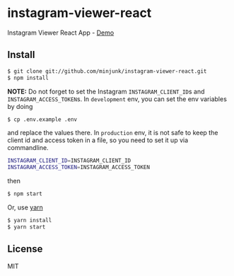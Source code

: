 # instagram-viewer-react

Instagram Viewer React App - [Demo](https://instagram-viewer-react-oabgtfhhqg.now.sh)

## Install

```sh
$ git clone git://github.com/minjunk/instagram-viewer-react.git
$ npm install
```

**NOTE:** Do not forget to set the Instagram `INSTAGRAM_CLIENT_ID`s and `INSTAGRAM_ACCESS_TOKEN`s. In `development` env, you can set the env variables by doing

```sh
$ cp .env.example .env
```

and replace the values there. In `production` env, it is not safe to keep the client id and access token in a file, so you need to set it up via commandline.

```sh
INSTAGRAM_CLIENT_ID=INSTAGRAM_CLIENT_ID
INSTAGRAM_ACCESS_TOKEN=INSTAGRAM_ACCESS_TOKEN
```

then

```sh
$ npm start
```

Or, use [yarn](https://yarnpkg.com/en/)

```sh
$ yarn install
$ yarn start
```

## License

MIT
